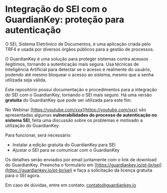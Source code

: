 # Integração do SEI com o GuardianKey: proteção para autenticação

O SEI, Sistema Eletrônico de Documentos, é uma aplicação criada pelo TRF4 e usada por diversos órgãos públicos para a gestão de processos.

O GuardianKey é uma solução para proteger sistemas contra acessos ilegítimos, tornando a autenticação mais segura. Usa técnicas de Inteligência Artificial para detectar se o acesso é realmente do usuário, podendo até mesmo bloquear o acesso ao sistema, mesmo que a senha utilizada seja válida.

Este repositório possui documentação e procedimentos para a integração do SEI com o GuardianKey, tornando o SEI mais seguro. Há uma versão **gratuita** do GuardianKey que pode ser utilizada para este fim.

No Webinar [https://youtube.com/xxx](https://youtube.com/xxx) são apresentadas algumas **vulnerabilidades do processo de autenticação no sistema SEI**, feita uma discussão sobre os problemas e motivado a utilização do GuardianKey.

Para funcionar, será necessário:

- Instalar a edição gratuita do GuardianKey para SEI
- Ajustar o SEI para se comunicar com o GuardianKey

Os detalhes serão enviados por email juntamente com o link de download do GuardianKey. Preencha o formulário em [https://guardiankey.io/pt-br/sei](https://guardiankey.io/pt-br/sei) e faça a solicitação da licença gratuita para o SEI agora.

Em caso de dúvidas, entre em contato: contato@guardiankey.io


